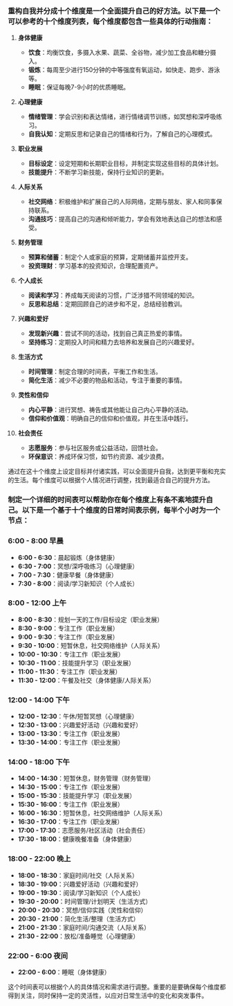 ### 重构自我并分成十个维度是一个全面提升自己的好方法。以下是一个可以参考的十个维度列表，每个维度都包含一些具体的行动指南：

1. **身体健康**
    - **饮食**：均衡饮食，多摄入水果、蔬菜、全谷物，减少加工食品和糖分摄入。
    - **锻炼**：每周至少进行150分钟的中等强度有氧运动，如快走、跑步、游泳等。
    - **睡眠**：保证每晚7-9小时的优质睡眠。

2. **心理健康**
    - **情绪管理**：学会识别和表达情绪，进行情绪调节训练，如冥想和深呼吸练习。
    - **自我认知**：定期反思和记录自己的情绪和行为，了解自己的心理模式。

3. **职业发展**
    - **目标设定**：设定短期和长期职业目标，并制定实现这些目标的具体计划。
    - **技能提升**：不断学习新技能，保持行业知识的更新。

4. **人际关系**
    - **社交网络**：积极维护和扩展自己的人际网络，定期与朋友、家人和同事保持联系。
    - **沟通技巧**：提高自己的沟通和倾听能力，学会有效地表达自己的想法和感受。

5. **财务管理**
    - **预算和储蓄**：制定个人或家庭的预算，定期储蓄并监控开支。
    - **投资理财**：学习基本的投资知识，合理配置资产。

6. **个人成长**
    - **阅读和学习**：养成每天阅读的习惯，广泛涉猎不同领域的知识。
    - **反思和总结**：定期回顾自己的进步和不足，总结经验教训。

7. **兴趣和爱好**
    - **发现新兴趣**：尝试不同的活动，找到自己真正热爱的事情。
    - **坚持练习**：定期投入时间和精力去培养和发展自己的兴趣爱好。

8. **生活方式**
    - **时间管理**：制定合理的时间表，平衡工作和生活。
    - **简化生活**：减少不必要的物品和活动，专注于重要的事情。

9. **灵性和信仰**
    - **内心平静**：进行冥想、祷告或其他能让自己内心平静的活动。
    - **信仰和价值观**：明确自己的信仰和价值观，并在生活中践行。

10. **社会责任**
    - **志愿服务**：参与社区服务或公益活动，回馈社会。
    - **环保意识**：养成环保习惯，如节约资源、减少浪费。

通过在这十个维度上设定目标并付诸实践，可以全面提升自我，达到更平衡和充实的生活。每个维度可以根据个人情况进行调整，找到最适合自己的提升方法。


### 制定一个详细的时间表可以帮助你在每个维度上有条不紊地提升自己。以下是一个基于十个维度的日常时间表示例，每半个小时为一个节点：

### 6:00 - 8:00 早晨
- **6:00 - 6:30**：晨起锻炼（身体健康）
- **6:30 - 7:00**：冥想/深呼吸练习（心理健康）
- **7:00 - 7:30**：健康早餐（身体健康）
- **7:30 - 8:00**：阅读/学习新知识（个人成长）

### 8:00 - 12:00 上午
- **8:00 - 8:30**：规划一天的工作/目标设定（职业发展）
- **8:30 - 9:00**：专注工作（职业发展）
- **9:00 - 9:30**：专注工作（职业发展）
- **9:30 - 10:00**：短暂休息，社交网络维护（人际关系）
- **10:00 - 10:30**：专注工作（职业发展）
- **10:30 - 11:00**：技能提升学习（职业发展）
- **11:00 - 11:30**：专注工作（职业发展）
- **11:30 - 12:00**：午餐及社交（身体健康/人际关系）

### 12:00 - 14:00 下午
- **12:00 - 12:30**：午休/短暂冥想（心理健康）
- **12:30 - 13:00**：兴趣爱好活动（兴趣和爱好）
- **13:00 - 13:30**：专注工作（职业发展）
- **13:30 - 14:00**：专注工作（职业发展）

### 14:00 - 18:00 下午
- **14:00 - 14:30**：短暂休息，财务管理（财务管理）
- **14:30 - 15:00**：专注工作（职业发展）
- **15:00 - 15:30**：技能提升学习（职业发展）
- **15:30 - 16:00**：专注工作（职业发展）
- **16:00 - 16:30**：短暂休息，社交网络维护（人际关系）
- **16:30 - 17:00**：专注工作（职业发展）
- **17:00 - 17:30**：志愿服务/社区活动（社会责任）
- **17:30 - 18:00**：健康晚餐准备（身体健康）

### 18:00 - 22:00 晚上
- **18:00 - 18:30**：家庭时间/社交（人际关系）
- **18:30 - 19:00**：兴趣爱好活动（兴趣和爱好）
- **19:00 - 19:30**：阅读/学习新知识（个人成长）
- **19:30 - 20:00**：时间管理/计划明天（生活方式）
- **20:00 - 20:30**：冥想/信仰实践（灵性和信仰）
- **20:30 - 21:00**：简化生活/整理（生活方式）
- **21:00 - 21:30**：家庭时间/沟通交流（人际关系）
- **21:30 - 22:00**：放松/准备睡觉（心理健康）

### 22:00 - 6:00 夜间
- **22:00 - 6:00**：睡眠（身体健康）

这个时间表可以根据个人的具体情况和需求进行调整。重要的是要确保每个维度都得到关注，同时保持一定的灵活性，以应对日常生活中的变化和突发事件。

